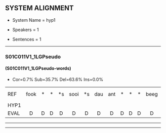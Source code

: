 
## SYSTEM ALIGNMENT

- System Name = hyp1

- Speakers = 1

- Sentences = 1

---

### S01C011V1_1LGPseudo

#### (S01C011V1_1LGPseudo-words)

- Cor=0.7%	Sub=35.7%	Del=63.6%	Ins=0.0%

|  |  |  |  |  |  |  |  |  |  |  |  |  |  |  |  |  |  |  |  |  |  |  |  |  |  |  |  |  |  |  |  |  |  |  |  |  |  |  |  |  |  |  |  |  |  |  |  |  |  |  |  |  |  |  |  |  |  |  |  |  |  |  |  |  |  |  |  |  |  |  |  |  |  |  |  |  |  |  |  |  |  |  |  |  |  |  |  |  |  |  |  |  |  |  |  |  |  |  |  |  |  |  |  |  |  |  |  |  |  |  |  |  |  |  |  |  |  |  |  |  |  |  |  |  |  |  |  |  |  |  |  |  |  |  |  |  |  |  |  |  |
|:--- |:---:|:---:|:---:|:---:|:---:|:---:|:---:|:---:|:---:|:---:|:---:|:---:|:---:|:---:|:---:|:---:|:---:|:---:|:---:|:---:|:---:|:---:|:---:|:---:|:---:|:---:|:---:|:---:|:---:|:---:|:---:|:---:|:---:|:---:|:---:|:---:|:---:|:---:|:---:|:---:|:---:|:---:|:---:|:---:|:---:|:---:|:---:|:---:|:---:|:---:|:---:|:---:|:---:|:---:|:---:|:---:|:---:|:---:|:---:|:---:|:---:|:---:|:---:|:---:|:---:|:---:|:---:|:---:|:---:|:---:|:---:|:---:|:---:|:---:|:---:|:---:|:---:|:---:|:---:|:---:|:---:|:---:|:---:|:---:|:---:|:---:|:---:|:---:|:---:|:---:|:---:|:---:|:---:|:---:|:---:|:---:|:---:|:---:|:---:|:---:|:---:|:---:|:---:|:---:|:---:|:---:|:---:|:---:|:---:|:---:|:---:|:---:|:---:|:---:|:---:|:---:|:---:|:---:|:---:|:---:|:---:|:---:|:---:|:---:|:---:|:---:|:---:|:---:|:---:|:---:|:---:|:---:|:---:|:---:|:---:|:---:|:---:|:---:|:---:|:---:|
| REF | fook | * | * | *s | sooi | *s | dau | ant | * | * | * | beeg | * | * | * | * | * | * | sprunt | *s | hool | * | * | * | * | * | larst | * | * | * | * | vout | *s | zwoei | * | * | * | * | fam | rachts | * | * | * | * | vaap | * | * | * | *s | sprieuw*(springen) | * | * | keng | * | *s | swoers | doer*(boer) | * | * | * | * | * | * | plirt | *s | jien | * | * | * | * | * | blard | guul | * | * | * | hoekt | *s | neeuw | * | * | * | * | noork | * | * | *s | vid | * | * | * | * | zans | leum | * | * | * | * | haans | * | * | * | spaai | * | * | *s | sjalt | *s | *(eik) | * | * | * | * | *(zet) | *(slank) | * | * | roen | * | * | * | * | frijk | eem | *s | schard | * | *s | grek | *s | dron | * | * | * | snaaf | * | * | *s | * | stuid |
| HYP1 |  |  |  |  |  |  |  |  |  |  |  |  |  |  |  |  |  |  |  |  |  |  |  |  |  | fok | soi | mu | moed | b | sprint | hooi | lasst | vo | voot | xwo | fa | f | fam |  |  |  |  |  |  |  |  |  |  |  |  |  |  |  |  |  |  |  |  |  |  |  |  |  |  |  |  |  |  |  |  |  |  |  |  |  |  |  |  |  |  |  |  |  |  |  |  |  |  |  |  |  |  |  |  |  |  |  |  |  |  |  |  | ah | ken | dat | zon | vagt | weg | fap | springeh | j | e | woord | woor | ploert | m | ah | belaagt | t | hokt | nar | vide | ah | zames | le | handerss | spaal | ah | spels | ahvit | slank | roon | srralk | uhm | aren | vrijk | kroon | snaf | n |
| EVAL | D | D | D | D | D | D | D | D | D | D | D | D | D | D | D | D | D | D | D | D | D | D | D | D | D | S | S | S | S | S | S | S | S | S | S | S | S | S |  | D | D | D | D | D | D | D | D | D | D | D | D | D | D | D | D | D | D | D | D | D | D | D | D | D | D | D | D | D | D | D | D | D | D | D | D | D | D | D | D | D | D | D | D | D | D | D | D | D | D | D | D | D | D | D | D | D | D | D | D | D | D | D | D | S | S | S | S | S | S | S | S | S | S | S | S | S | S | S | S | S | S | S | S | S | S | S | S | S | S | S | S | S | S | S | S | S | S | S | S | S |
---

---
